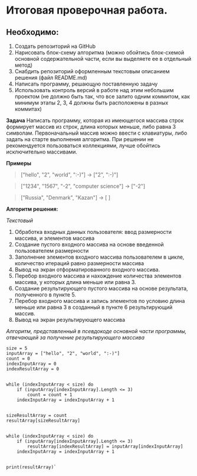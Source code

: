 # Итоговая проверочная работа.

## Необходимо:
1. Создать репозиторий на GitHub
2. Нарисовать блок-схему алгоритма (можно обойтись блок-схемой основной содержательной части, если вы выделяете ее в отдельный метод)
3. Снабдить репозиторий оформленным текстовым описанием решения (файл README.md)
4. Написать программу, решающую поставленную задачу
5. Использовать контроль версий в работе над этим небольшим проектом (не должно быть так, что все залито одним коммитом, как минимум этапы 2, 3, 4 должны быть расположены в разных коммитах)


**Задача**
Написать программу, которая из имеющегося массива строк формирует массив из строк, длина которых меньше, либо равна 3 символам. Первоначальный массив можно ввести с клавиатуры, либо задать на старте выполнения алгоритма. При решении не рекомендуется пользоваться коллекциями, лучше обойтись исключительно массивами.

**Примеры**
> ["hello", "2", "world", ":-)"] -> ["2", ":-)"]

> ["1234", "1567", "-2", "computer science"] -> ["-2"]

> ["Russia", "Denmark", "Kazan"] -> [ ]

**Алгоритм решения:** 


*Текстовый*


1. Обработка входных данных пользователя: ввод размерности массива, и элементов массива
2. Создание пустого входного массива на основе введенной пользователем размерности
3. Заполнение элементов входного массива пользователем в цикле, количество итераций равно размерности массива
4. Вывод на экран отформатированного входного массива.
5. Перебор входного массива и нахождение количества элементов массива, у которых длина меньше или равна 3.
6. Создание результирующего пустого массива на основе результата, полученного в пункте 5.
7. Перебор входного массива и запись элементов по условию длина меньше или равна 3 в созданный в пункте 6 результирующий массив.
8. Вывод на экран результирующего массива


*Алгоритм, представленный в псевдокоде основной части программы, отвечающей за получение результирующего массива*


    size = 5
    inputArray = ["hello", "2", "world", ":-)"]
    count = 0
    indexInputArray = 0
    indexResultArray = 0


    while (indexInputArray < size) do
        if (inputArray[indexInputArray].Length <= 3)
            count = count + 1
        indexInputArray = indexInputArray + 1


    sizeResultArray = count
    resultArray[sizeResultArray]


    while (indexInputArray < size) do
        if (inputArray[indexInputArray].Length <= 3)
            resultArray[indexResultArray] = inputArray[indexInputArray]
        indexInputArray = indexInputArray + 1


    print(resultArray)`